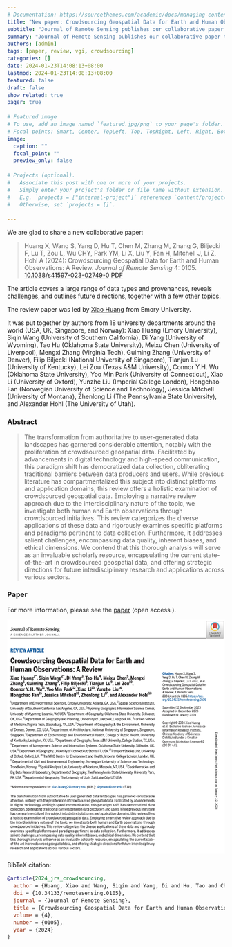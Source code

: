 ```yaml
---
# Documentation: https://sourcethemes.com/academic/docs/managing-content/
title: "New paper: Crowdsourcing Geospatial Data for Earth and Human Observations: A Review"
subtitle: "Journal of Remote Sensing publishes our collaborative paper that presents a comprehensive review on VGI."
summary: "Journal of Remote Sensing publishes our collaborative paper that presents a comprehensive review on VGI."
authors: [admin]
tags: [paper, review, vgi, crowdsourcing]
categories: []
date: 2024-01-23T14:08:13+08:00
lastmod: 2024-01-23T14:08:13+08:00
featured: false
draft: false
show_related: true
pager: true

# Featured image
# To use, add an image named `featured.jpg/png` to your page's folder.
# Focal points: Smart, Center, TopLeft, Top, TopRight, Left, Right, BottomLeft, Bottom, BottomRight.
image:
  caption: ""
  focal_point: ""
  preview_only: false

# Projects (optional).
#   Associate this post with one or more of your projects.
#   Simply enter your project's folder or file name without extension.
#   E.g. `projects = ["internal-project"]` references `content/project/deep-learning/index.md`.
#   Otherwise, set `projects = []`.

---
```


We are glad to share a new collaborative paper:

> Huang X, Wang S, Yang D, Hu T, Chen M, Zhang M, Zhang G, Biljecki F, Lu T, Zou L, Wu CHY, Park YM, Li X, Liu Y, Fan H, Mitchell J, Li Z, Hohl A (2024): Crowdsourcing Geospatial Data for Earth and Human Observations: A Review. _Journal of Remote Sensing_ 4: 0105. [<i class="ai ai-doi-square ai"></i> 10.1038/s41597-023-02749-0](https://doi.org/10.34133/remotesensing.0105) [<i class="far fa-file-pdf"></i> PDF](/publication/2024-jrs-crowdsourcing/2024-jrs-crowdsourcing.pdf)</i>  <i class="ai ai-open-access-square ai"></i>

The article covers a large range of data types and provenances, reveals challenges, and outlines future directions, together with a few other topics.

The review paper was led by [Xiao Huang](https://envs.emory.edu/people/bios/Huang-Xiao%20.html) from Emory University.

It was put together by authors from 18 university departments around the world (USA, UK, Singapore, and Norway): Xiao Huang (Emory University), Siqin Wang (University of Southern California), Di Yang (University of Wyoming), Tao Hu (Oklahoma State University), Meixu Chen (University of Liverpool), Mengxi Zhang (Virginia Tech), Guiming Zhang (University of Denver), Filip Biljecki (National University of Singapore), Tianjun Lu (University of Kentucky), Lei Zou (Texas A&M University), Connor Y.H. Wu (Oklahoma State University), Yoo Min Park (University of Connecticut), Xiao Li (University of Oxford), Yunzhe Liu (Imperial College London), Hongchao Fan (Norwegian University of Science and Technology), Jessica Mitchell (University of Montana), Zhenlong Li (The Pennsylvania State University), and Alexander Hohl (The University of Utah).

### Abstract

> The transformation from authoritative to user-generated data landscapes has garnered considerable attention, notably with the proliferation of crowdsourced geospatial data. Facilitated by advancements in digital technology and high-speed communication, this paradigm shift has democratized data collection, obliterating traditional barriers between data producers and users. While previous literature has compartmentalized this subject into distinct platforms and application domains, this review offers a holistic examination of crowdsourced geospatial data. Employing a narrative review approach due to the interdisciplinary nature of the topic, we investigate both human and Earth observations through crowdsourced initiatives. This review categorizes the diverse applications of these data and rigorously examines specific platforms and paradigms pertinent to data collection. Furthermore, it addresses salient challenges, encompassing data quality, inherent biases, and ethical dimensions. We contend that this thorough analysis will serve as an invaluable scholarly resource, encapsulating the current state-of-the-art in crowdsourced geospatial data, and offering strategic directions for future interdisciplinary research and applications across various sectors.

### Paper 

For more information, please see the [paper](/publication/2024-jrs-crowdsourcing/) (open access <i class="ai ai-open-access-square ai"></i>).

[![](page-one.png)](/publication/2024-jrs-crowdsourcing/)

BibTeX citation:
```bibtex
@article{2024_jrs_crowdsourcing,
  author = {Huang, Xiao and Wang, Siqin and Yang, Di and Hu, Tao and Chen, Meixu and Zhang, Mengxi and Zhang, Guiming and Biljecki, Filip and Lu, Tianjun and Zou, Lei and Wu, Connor Y. H. and Park, Yoo Min and Li, Xiao and Liu, Yunzhe and Fan, Hongchao and Mitchell, Jessica and Li, Zhenlong and Hohl, Alexander},
  doi = {10.34133/remotesensing.0105},
  journal = {Journal of Remote Sensing},
  title = {Crowdsourcing Geospatial Data for Earth and Human Observations: A Review},
  volume = {4},
  number = {0105}, 
  year = {2024}
}
```
